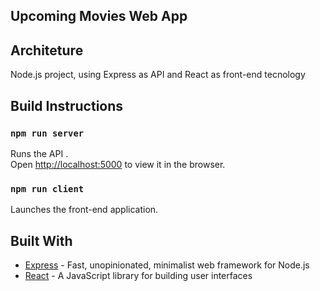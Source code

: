 ## Upcoming Movies Web App

## Architeture

Node.js project, using Express as API and React as front-end tecnology

## Build Instructions

### `npm run server`

Runs the API .<br>
Open [http://localhost:5000](http://localhost:5000) to view it in the browser.

### `npm run client`

Launches the front-end application.<br>


## Built With

* [Express](https://expressjs.com/) - Fast, unopinionated, minimalist web framework for Node.js
* [React](https://reactjs.org/) - A JavaScript library for building user interfaces
